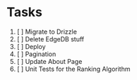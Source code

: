 # Tasks

1. [ ] Migrate to Drizzle
2. [ ] Delete EdgeDB stuff
3. [ ] Deploy
4. [ ] Pagination
5. [ ] Update About Page
6. [ ] Unit Tests for the Ranking Algorithm
